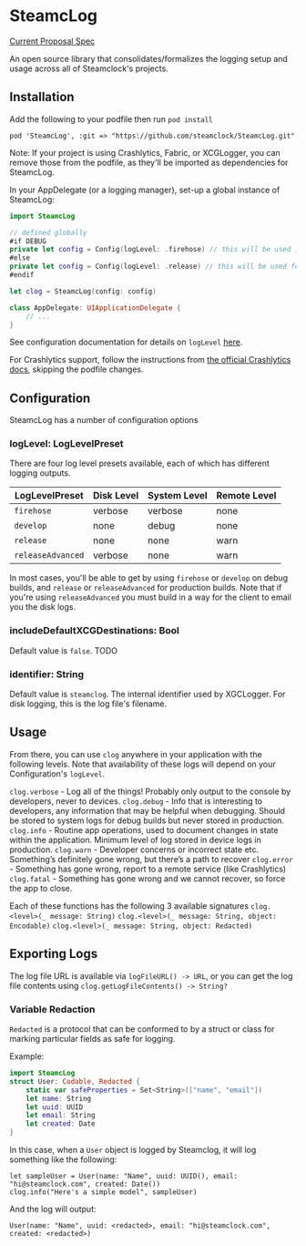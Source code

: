 # SteamcLog
[Current Proposal Spec](https://docs.google.com/document/d/1GeFAMBn_ZrIP7qVLzcYlCfqDnPiCrgMa0JdrU8HRx94/edit?usp=sharing)

An open source library that consolidates/formalizes the logging setup and usage across all of Steamclock's projects.

## Installation
Add the following to your podfile then run `pod install`
```
pod 'SteamcLog', :git => "https://github.com/steamclock/SteamcLog.git"
```

Note: If your project is using Crashlytics, Fabric, or XCGLogger, you can remove those from the podfile, as they'll be imported as dependencies for SteamcLog.

In your AppDelegate (or a logging manager), set-up a global instance of SteamcLog:

```swift
import SteamcLog

// defined globally
#if DEBUG
private let config = Config(logLevel: .firehose) // this will be used in debug builds.
#else
private let config = Config(logLevel: .release) // this will be used for release builds
#endif

let clog = SteamcLog(config: config)

class AppDelegate: UIApplicationDelegate {
    // ...
}
```

See configuration documentation for details on `logLevel` [here](#configuration).

For Crashlytics support, follow the instructions from [the official Crashlytics docs](https://firebase.google.com/docs/crashlytics/get-started?platform=ios), skipping the podfile changes. 


## Configuration

SteamcLog has a number of configuration options

### logLevel: LogLevelPreset
There are four log level presets available, each of which has different logging outputs.

| LogLevelPreset    | Disk Level | System Level | Remote Level | 
|-------------------|------------|--------------|--------------|
| `firehose`        | verbose    | verbose      | none         |
| `develop`         | none       | debug        | none         |
| `release`         | none       | none         | warn         |
| `releaseAdvanced` | verbose    | none         | warn         |

In most cases, you'll be able to get by using `firehose` or `develop` on debug builds, and `release` or `releaseAdvanced` for production builds. 
Note that if you're using `releaseAdvanced` you must build in a way for the client to email you the disk logs.

### includeDefaultXCGDestinations: Bool
Default value is `false`.
TODO

### identifier: String
Default value is `steamclog`.
The internal identifier used by XGCLogger. For disk logging, this is the log file's filename.

## Usage

From there, you can use `clog` anywhere in your application with the following levels. Note that availability of these logs will depend on your Configuration's `logLevel`.

`clog.verbose` - Log all of the things! Probably only output to the console by developers, never to devices.
`clog.debug` - Info that is interesting to developers, any information that may be helpful when debugging. Should be stored to system logs for debug builds but never stored in production.
`clog.info` - Routine app operations, used to document changes in state within the application. Minimum level of log stored in device logs in production.
`clog.warn` - Developer concerns or incorrect state etc. Something’s definitely gone wrong, but there’s a path to recover
`clog.error` - Something has gone wrong, report to a remote service (like Crashlytics)
`clog.fatal` - Something has gone wrong and we cannot recover, so force the app to close.

Each of these functions has the following 3 available signatures
`clog.<level>(_ message: String)`
`clog.<level>(_ message: String, object: Encodable)`
`clog.<level>(_ message: String, object: Redacted)`

## Exporting Logs

The log file URL is available via `logFileURL() -> URL`, or you can get the log file contents using `clog.getLogFileContents() -> String?`

### Variable Redaction

`Redacted` is a protocol that can be conformed to by a struct or class for marking particular fields as safe for logging. 

Example:
```swift
import SteamcLog
struct User: Codable, Redacted {
    static var safeProperties = Set<String>(["name", "email"])
    let name: String
    let uuid: UUID
    let email: String
    let created: Date
}
```

In this case, when a `User` object is logged by Steamclog, it will log something like the following:
```
let sampleUser = User(name: "Name", uuid: UUID(), email: "hi@steamclock.com", created: Date())
clog.info("Here's a simple model", sampleUser)
```
And the log will output:

`User(name: "Name", uuid: <redacted>, email: "hi@steamclock.com", created: <redacted>)`
